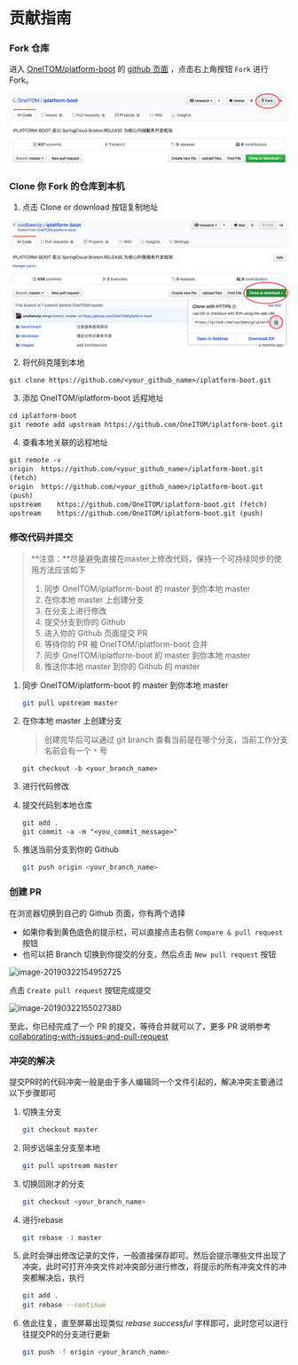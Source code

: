 # 贡献指南

### Fork 仓库

进入 [OneITOM/platform-boot](https://github.com/OneITOM/iplatform-boot) 的 [github 页面](https://github.com/apache/servicecomb-website) ，点击右上角按钮 `Fork` 进行 Fork。

![image-20190322145906973](assets/image-20190322145906973.png)

### Clone 你 Fork 的仓库到本机

1. 点击 Clone or download 按钮复制地址

![image-20190322145946882](assets/image-20190322145946882.png)



2. 将代码克隆到本地

```
git clone https://github.com/<your_github_name>/iplatform-boot.git
```

3. 添加 OneITOM/iplatform-boot 远程地址

```
cd iplatform-boot
git remote add upstream https://github.com/OneITOM/iplatform-boot.git
```

4. 查看本地关联的远程地址

```
git remote -v
origin	https://github.com/<your_github_name>/iplatform-boot.git (fetch)
origin	https://github.com/<your_github_name>/iplatform-boot.git (push)
upstream	https://github.com/OneITOM/iplatform-boot.git (fetch)
upstream	https://github.com/OneITOM/iplatform-boot.git (push)
```

### 修改代码并提交

> **注意：**尽量避免直接在master上修改代码，保持一个可持续同步的使用方法应该如下
>
> 1. 同步 OneITOM/iplatform-boot 的 master 到你本地 master
> 2. 在你本地 master 上创建分支
> 3. 在分支上进行修改
> 4. 提交分支到你的 Github
> 5. 进入你的 Github 页面提交 PR
> 6. 等待你的 PR 被 OneITOM/iplatform-boot 合并
> 7. 同步 OneITOM/iplatform-boot 的 master 到你本地 master
> 8. 推送你本地 master 到你的 Github 的 master 

1. 同步 OneITOM/iplatform-boot 的 master 到你本地 master

    ```bash
    git pull upstream master
    ```

2. 在你本地 master 上创建分支

   > 创建完毕后可以通过 git branch 查看当前是在哪个分支，当前工作分支名前会有一个 `*` 号

    ```
    git checkout -b <your_branch_name>
    ```

3. 进行代码修改
4. 提交代码到本地仓库

    ```
    git add .
    git commit -a -m "<you_commit_message>"
    ```

5. 推送当前分支到你的 Github

   ```bash
   git push origin <your_branch_name>
   ```

### 创建 PR

在浏览器切换到自己的 Github 页面，你有两个选择

* 如果你看到黄色底色的提示栏，可以直接点击右侧 `Compare & pull request` 按钮
* 也可以把 Branch 切换到你提交的分支，然后点击 `New pull request` 按钮

![image-20190322154952725](/Volumes/MyWallet/nextcloud/iplatform-boot/iplatform-boot/contributing/assets/image-20190322154952725.png)

点击 `Create pull request` 按钮完成提交

![image-20190322155027380](/Volumes/MyWallet/nextcloud/iplatform-boot/iplatform-boot/contributing/assets/image-20190322155027380.png)

至此，你已经完成了一个 PR 的提交，等待合并就可以了，更多 PR 说明参考 [collaborating-with-issues-and-pull-request](https://help.github.com/en/categories/collaborating-with-issues-and-pull-requests)

### 冲突的解决

提交PR时的代码冲突一般是由于多人编辑同一个文件引起的，解决冲突主要通过以下步骤即可

1. 切换主分支

   ```bash
   git checkout master
   ```

2. 同步远端主分支至本地

   ```bash
   git pull upstream master
   ```

3. 切换回刚才的分支

   ```bash
   git checkout <your_branch_name>
   ```

4. 进行rebase

   ```bash
   git rebase -i master
   ```

5. 此时会弹出修改记录的文件，一般直接保存即可。然后会提示哪些文件出现了冲突，此时可打开冲突文件对冲突部分进行修改，将提示的所有冲突文件的冲突都解决后，执行

   ```bash
   git add .
   git rebase --continue
   ```

6. 依此往复，直至屏幕出现类似 *rebase successful* 字样即可，此时您可以进行往提交PR的分支进行更新

   ```bash
   git push -f origin <your_branch_name>
   ```

   